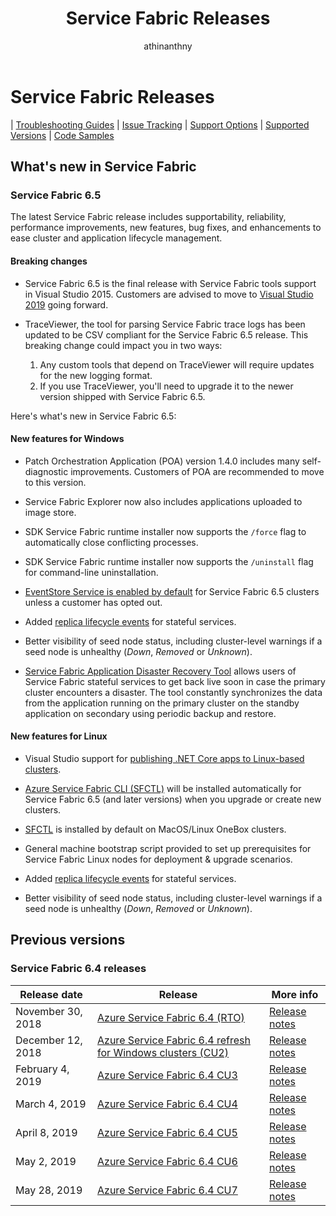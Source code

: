 ﻿---
title: Service Fabric Releases
description: Release notes for the latest features and improvements in Service Fabric.
author: athinanthny
manager: chackdan
ms.author: atsenthi
ms.date: 6/10/2019
ms.topic: conceptual
ms.service: service-fabric
hide_comments: true
hideEdit: true
---

# Service Fabric Releases

| <a href="https://github.com/Azure/Service-Fabric-Troubleshooting-Guides" target="blank">Troubleshooting Guides</a> 
| <a href="https://github.com/Azure/service-fabric-issues" target="blank">Issue Tracking</a> 
| <a href="https://docs.microsoft.com/en-us/azure/service-fabric/service-fabric-support" target="blank">Support Options</a> 
| <a href="https://docs.microsoft.com/en-us/azure/service-fabric/service-fabric-versions" target="blank">Supported Versions</a> 
| <a href="https://azure.microsoft.com/en-us/resources/samples/?service=service-fabric&sort=0" target="blank">Code Samples</a>

## **What's new in Service Fabric**

### Service Fabric 6.5

The latest Service Fabric release includes supportability, reliability, performance improvements, new features, bug fixes, and enhancements to ease cluster and application lifecycle management.

#### Breaking changes

- Service Fabric 6.5 is the final release with Service Fabric tools support in Visual Studio 2015. Customers are advised to move to [Visual Studio 2019](https://visualstudio.microsoft.com/vs/compare/) going forward.

- TraceViewer, the tool for parsing Service Fabric trace logs has been updated to be CSV compliant for the Service Fabric 6.5 release. This breaking change could impact you in two ways:  
    1. Any custom tools that depend on TraceViewer will require updates for the new logging format.
    2. If you use TraceViewer, you'll need to upgrade it to the newer version shipped with Service Fabric 6.5.

Here's what's new in Service Fabric 6.5:

#### New features for Windows

- Patch Orchestration Application (POA) version 1.4.0 includes many self-diagnostic improvements. Customers of POA are recommended to move to this version.

- Service Fabric Explorer now also includes applications uploaded to image store.

- SDK Service Fabric runtime installer now supports the `/force` flag to automatically close conflicting processes.  

- SDK Service Fabric runtime installer now supports the `/uninstall` flag for command-line uninstallation.

- [EventStore Service is enabled by default](service-fabric-visualizing-your-cluster.md#event-store) for Service Fabric 6.5 clusters unless a customer has opted out.

- Added [replica lifecycle events](service-fabric-diagnostics-event-generation-operational.md#replica-events) for stateful services.

- Better visibility of seed node status, including cluster-level warnings if a seed node is unhealthy (*Down*, *Removed* or *Unknown*).

- [Service Fabric Application Disaster Recovery Tool](https://github.com/Microsoft/Service-Fabric-AppDRTool) allows users of Service Fabric stateful services to get back live soon in case the primary cluster encounters a disaster. The tool constantly synchronizes the data from the application running on the primary cluster on the standby application on secondary using periodic backup and restore.

#### New features for Linux

- Visual Studio support for [publishing .NET Core apps to Linux-based clusters](service-fabric-how-to-publish-linux-app-vs.md).

- [Azure Service Fabric CLI (SFCTL)](https://docs.microsoft.com/en-us/azure/service-fabric/service-fabric-cli) will be installed automatically for Service Fabric 6.5 (and later versions) when you upgrade or create new clusters.

- [SFCTL](https://docs.microsoft.com/en-us/azure/service-fabric/service-fabric-cli) is installed by default on MacOS/Linux OneBox clusters.

- General machine bootstrap script provided to set up prerequisites for Service Fabric Linux nodes for deployment & upgrade scenarios.

- Added [replica lifecycle events](service-fabric-diagnostics-event-generation-operational.md#replica-events) for stateful services.

- Better visibility of seed node status, including cluster-level warnings if a seed node is unhealthy (*Down*, *Removed* or *Unknown*).

## Previous versions

### Service Fabric 6.4 releases

| Release date | Release | More info |
|---|---|---|
| November 30, 2018 | [Azure Service Fabric 6.4 (RTO)](https://blogs.msdn.microsoft.com/azureservicefabric/2018/11/30/azure-service-fabric-6-4-release/)  | [Release notes](https://msdnshared.blob.core.windows.net/media/2018/12/Service-Fabric-6.4-Release.pdf)|
| December 12, 2018 | [Azure Service Fabric 6.4 refresh for Windows clusters (CU2)](https://blogs.msdn.microsoft.com/azureservicefabric/2018/12/12/azure-service-fabric-6-4-refresh-for-windows-clusters/)  | [Release notes](https://msdnshared.blob.core.windows.net/media/2018/12/Links.pdf)  |
| February 4, 2019 | [Azure Service Fabric 6.4 CU3](https://blogs.msdn.microsoft.com/azureservicefabric/2019/02/04/azure-service-fabric-6-4-refresh-release/) | [Release notes](https://msdnshared.blob.core.windows.net/media/2019/02/Service-Fabric-6.4CU3-Release-Notes.pdf) |
| March 4, 2019 | [Azure Service Fabric 6.4 CU4](https://blogs.msdn.microsoft.com/azureservicefabric/2019/03/12/azure-service-fabric-6-4-refresh-release-2/) | [Release notes](https://msdnshared.blob.core.windows.net/media/2019/03/Service-Fabric-6.4CU4-Release-Notes.pdf)
| April 8, 2019 | [Azure Service Fabric 6.4 CU5](https://blogs.msdn.microsoft.com/azureservicefabric/2019/04/08/azure-service-fabric-6-4-refresh-release-5/) | [Release notes](https://msdnshared.blob.core.windows.net/media/2019/04/Service-Fabric-6.4CU5-ReleaseNotes3.pdf)
| May 2, 2019 | [Azure Service Fabric 6.4 CU6](https://blogs.msdn.microsoft.com/azureservicefabric/2019/05/02/azure-service-fabric-6-4-refresh-release-3/) | [Release notes](https://msdnshared.blob.core.windows.net/media/2019/05/Service-Fabric-64CU6-Release-Notes-V2.pdf)
| May 28, 2019 | [Azure Service Fabric 6.4 CU7](https://blogs.msdn.microsoft.com/azureservicefabric/2019/05/28/azure-service-fabric-6-4-refresh-release-4/) | [Release notes](https://msdnshared.blob.core.windows.net/media/2019/05/Service_Fabric_64CU7_Release_Notes1.pdf)
